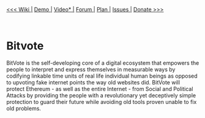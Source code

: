 <a href="http://arkbg1.github.io/BitVote/"><<< Wiki |</a>
<a href="http://arkbg1.github.io/BitVote/"> Demo |</a>
<a href="https://www.youtube.com/watch?v=i5QVMIzR_kE">Video* |</a>
<a href="http://forum.ethereum.org/discussion/941/bitvote-protecting-ethereum-from-social-attacks">Forum |</a>
<a href="https://github.com/arkbg1/BitVote/wiki/*A*-plan">Plan |</a>
<a href="https://github.com/arkbg1/BitVote/issues">Issues |</a>
<a href="https://coinbase.com/inline_payments/90b8f98e7b332be4bc3f9f51fb4c8991"> Donate >>></a>

<br />

<h1>Bitvote</h1>

<p>BitVote is the self-developing core of a digital ecosystem that empowers the people to interpret and express themselves in measurable ways by codifying linkable time units of real life individual human beings as opposed to upvoting fake internet points the way old websites did. BitVote will protect Ethereum - as well as the entire Internet - from Social and Political Attacks by providing the people with a revolutionary yet deceptively simple protection to guard their future while avoiding old tools proven unable to fix old problems.
